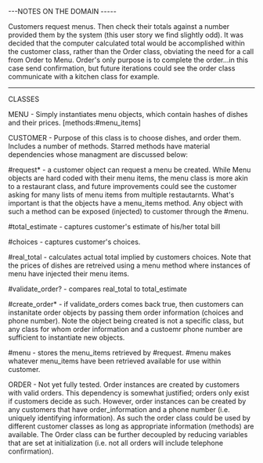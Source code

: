 ---NOTES ON THE DOMAIN -----

Customers request menus. Then check their totals against a number provided them by the system (this user story we find slightly odd). It was decided that the computer calculated total would be accomplished within the customer class, rather than the Order class, obviating the need for a call from Order to Menu. Order's only purpose is to complete the order...in this case send confirmation, but future iterations could see the order class communicate with a kitchen class for example.

----------------

CLASSES

MENU - Simply instantiates menu objects, which contain hashes of dishes and their prices. [methods:#menu_items]

CUSTOMER - Purpose of this class is to choose dishes, and order them. Includes a number of methods. Starred methods have material dependencies whose managment are discussed below:

  #request* - a customer object can request a menu be created. While Menu objects are hard coded with their menu items, the menu class is more akin to a restaurant class, and future improvements could see the customer asking for many lists of menu items from multiple restautarnts. What's important is that the objects have a menu_items method. Any object with such a method can be exposed (injected) to customer through the #menu.
  
  #total_estimate - captures customer's estimate of his/her total bill

  #choices - captures customer's choices.

  #real_total - calculates actual total implied by customers choices. Note that the prices of dishes are retreived using a menu method where instances of menu have injected their menu items.

  #validate_order? - compares real_total to total_estimate

  #create_order* - if validate_orders comes back true, then customers can instanitate order objects by passing them order information (choices and phone number). Note the object being created is not a specific class, but any class for whom order information and a custoemr phone number are sufficient to instantiate new objects. 

  #menu - stores the menu_items retrieved by #request. #menu makes whatever menu_items have been retrieved available for use within customer. 

ORDER - Not yet fully tested. Order instances are created by customers with valid orders. This dependency is somewhat justified; orders only exist if customers decide as such. However, order instances can be created by any customers that have order_information and a phone number (i.e. uniquely identifying information). As such the order class could be used by different customer classes as long as appropriate information (methods) are available. The Order class can be further decoupled by reducing variables that are set at initialization (i.e. not all orders will include telephone confirmation). 
